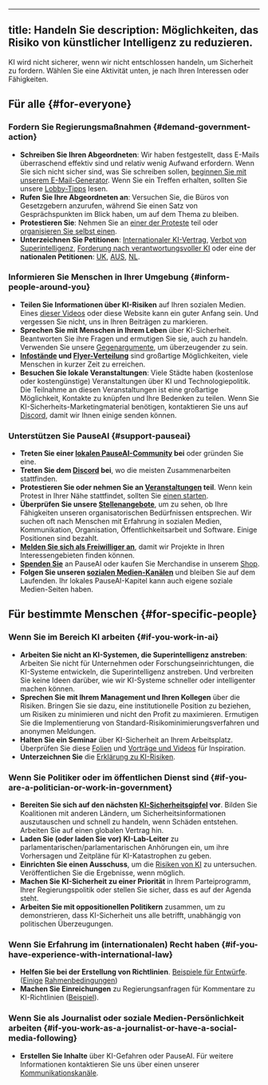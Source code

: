 

---
title: Handeln Sie
description: Möglichkeiten, das Risiko von künstlicher Intelligenz zu reduzieren.
---
KI wird nicht sicherer, wenn wir nicht entschlossen handeln, um Sicherheit zu fordern.
Wählen Sie eine Aktivität unten, je nach Ihren Interessen oder Fähigkeiten.

## Für alle {#for-everyone}

### Fordern Sie Regierungsmaßnahmen {#demand-government-action}

- **Schreiben Sie Ihren Abgeordneten**: Wir haben festgestellt, dass E-Mails überraschend effektiv sind und relativ wenig Aufwand erfordern. Wenn Sie sich nicht sicher sind, was Sie schreiben sollen, [beginnen Sie mit unserem E-Mail-Generator](/email-builder). Wenn Sie ein Treffen erhalten, sollten Sie unsere [Lobby-Tipps](/lobby-tips) lesen.
- **Rufen Sie Ihre Abgeordneten an**: Versuchen Sie, die Büros von Gesetzgebern anzurufen, während Sie einen Satz von Gesprächspunkten im Blick haben, um auf dem Thema zu bleiben.
- **Protestieren Sie**: Nehmen Sie an [einer der Proteste](https://pauseai.info/protests) teil oder [organisieren Sie selbst einen](https://pauseai.info/organizing-a-protest).
- **Unterzeichnen Sie Petitionen**: [Internationaler KI-Vertrag](https://aitreaty.org), [Verbot von Superintelligenz](https://chng.it/Djjfj2Gmpk), [Forderung nach verantwortungsvoller KI](https://www.change.org/p/artificial-intelligence-time-is-running-out-for-responsible-ai-development-91f0a02c-130a-46e1-9e55-70d6b274f4df) oder eine der **nationalen Petitionen**: [UK](https://petition.parliament.uk/petitions/639956), [AUS](https://www.aph.gov.au/e-petitions/petition/EN5163), [NL](https://aipetitie.nl).

### Informieren Sie Menschen in Ihrer Umgebung {#inform-people-around-you}

- **Teilen Sie Informationen über KI-Risiken** auf Ihren sozialen Medien. Eines [dieser Videos](https://www.youtube.com/watch?v=xBqU1QxCao8&list=PLI46NoubGtIJa0JVCBR-9CayxCOmU0EJt) oder diese Website kann ein guter Anfang sein. Und vergessen Sie nicht, uns in Ihren Beiträgen zu markieren.
- **Sprechen Sie mit Menschen in Ihrem Leben** über KI-Sicherheit. Beantworten Sie ihre Fragen und ermutigen Sie sie, auch zu handeln. Verwenden Sie unsere [Gegenargumente](/counterarguments), um überzeugender zu sein.
- **[Infostände](/tabling) und [Flyer-Verteilung](/flyering)** sind großartige Möglichkeiten, viele Menschen in kurzer Zeit zu erreichen.
- **Besuchen Sie lokale Veranstaltungen**: Viele Städte haben (kostenlose oder kostengünstige) Veranstaltungen über KI und Technologiepolitik. Die Teilnahme an diesen Veranstaltungen ist eine großartige Möglichkeit, Kontakte zu knüpfen und Ihre Bedenken zu teilen. Wenn Sie KI-Sicherheits-Marketingmaterial benötigen, kontaktieren Sie uns auf [Discord](https://discord.gg/2XXWXvErfA), damit wir Ihnen einige senden können.

### Unterstützen Sie PauseAI {#support-pauseai}

- **Treten Sie einer [lokalen PauseAI-Community](/communities) bei** oder gründen Sie eine.
- **Treten Sie dem [Discord](https://discord.gg/2XXWXvErfA) bei**, wo die meisten Zusammenarbeiten stattfinden.
- **Protestieren Sie oder nehmen Sie an [Veranstaltungen](/events) teil**. Wenn kein Protest in Ihrer Nähe stattfindet, sollten Sie [einen starten](/organizing-a-protest).
- **Überprüfen Sie unsere [Stellenangebote](/vacancies)**, um zu sehen, ob Ihre Fähigkeiten unseren organisatorischen Bedürfnissen entsprechen. Wir suchen oft nach Menschen mit Erfahrung in sozialen Medien, Kommunikation, Organisation, Öffentlichkeitsarbeit und Software. Einige Positionen sind bezahlt.
- **[Melden Sie sich als Freiwilliger an](https://airtable.com/appWPTGqZmUcs3NWu/pag7ztLh27Omj5s2n/form)**, damit wir Projekte in Ihren Interessengebieten finden können.
- [**Spenden Sie**](/donate) an PauseAI oder kaufen Sie Merchandise in unserem [Shop](https://pauseai-shop.fourthwall.com/).
- **Folgen Sie unseren [sozialen Medien-Kanälen](https://linktr.ee/pauseai)** und bleiben Sie auf dem Laufenden. Ihr lokales PauseAI-Kapitel kann auch eigene soziale Medien-Seiten haben.

## Für bestimmte Menschen {#for-specific-people}

### Wenn Sie im Bereich KI arbeiten {#if-you-work-in-ai}

- **Arbeiten Sie nicht an KI-Systemen, die Superintelligenz anstreben**: Arbeiten Sie nicht für Unternehmen oder Forschungseinrichtungen, die KI-Systeme entwickeln, die Superintelligenz anstreben. Und verbreiten Sie keine Ideen darüber, wie wir KI-Systeme schneller oder intelligenter machen können.
- **Sprechen Sie mit Ihrem Management und Ihren Kollegen** über die Risiken. Bringen Sie sie dazu, eine institutionelle Position zu beziehen, um Risiken zu minimieren und nicht den Profit zu maximieren. Ermutigen Sie die Implementierung von Standard-Risikominimierungsverfahren und anonymen Meldungen.
- **Halten Sie ein Seminar** über KI-Sicherheit an Ihrem Arbeitsplatz. Überprüfen Sie diese [Folien](https://drive.google.com/drive/u/1/folders/1p9VtopzMV6Xpk4p6EGYUTna4fLE6G8hd) und [Vorträge und Videos](https://www.youtube.com/playlist?list=PLI46NoubGtIJa0JVCBR-9CayxCOmU0EJt) für Inspiration.
- **Unterzeichnen Sie** die [Erklärung zu KI-Risiken](https://www.safe.ai/statement-on-ai-risk).

### Wenn Sie Politiker oder im öffentlichen Dienst sind {#if-you-are-a-politician-or-work-in-government}

- **Bereiten Sie sich auf den nächsten [KI-Sicherheitsgipfel](/summit) vor**. Bilden Sie Koalitionen mit anderen Ländern, um Sicherheitsinformationen auszutauschen und schnell zu handeln, wenn Schäden entstehen. Arbeiten Sie auf einen globalen Vertrag hin.
- **Laden Sie (oder laden Sie vor) KI-Lab-Leiter** zu parlamentarischen/parlamentarischen Anhörungen ein, um ihre Vorhersagen und Zeitpläne für KI-Katastrophen zu geben.
- **Einrichten Sie einen Ausschuss**, um die [Risiken von KI](/risks) zu untersuchen. Veröffentlichen Sie die Ergebnisse, wenn möglich.
- **Machen Sie KI-Sicherheit zu einer Priorität** in Ihrem Parteiprogramm, Ihrer Regierungspolitik oder stellen Sie sicher, dass es auf der Agenda steht.
- **Arbeiten Sie mit oppositionellen Politikern** zusammen, um zu demonstrieren, dass KI-Sicherheit uns alle betrifft, unabhängig von politischen Überzeugungen.

### Wenn Sie Erfahrung im (internationalen) Recht haben {#if-you-have-experience-with-international-law}

- **Helfen Sie bei der Erstellung von Richtlinien**. [Beispiele für Entwürfe](https://www.campaignforaisafety.org/celebrating-the-winners-law-student-moratorium-treaty-competition/). ([Einige](https://futureoflife.org/wp-content/uploads/2023/04/FLI_Policymaking_In_The_Pause.pdf) [Rahmenbedingungen](https://www.openphilanthropy.org/research/12-tentative-ideas-for-us-ai-policy/))
- **Machen Sie Einreichungen** zu Regierungsanfragen für Kommentare zu KI-Richtlinien ([Beispiel](https://ntia.gov/issues/artificial-intelligence/request-for-comments)).

### Wenn Sie als Journalist oder soziale Medien-Persönlichkeit arbeiten {#if-you-work-as-a-journalist-or-have-a-social-media-following}

- **Erstellen Sie Inhalte** über KI-Gefahren oder PauseAI. Für weitere Informationen kontaktieren Sie uns über einen unserer [Kommunikationskanäle](/faq#do-you-have-social-media).